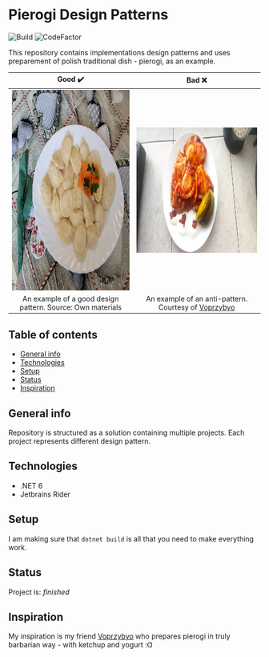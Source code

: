 # Pierogi Design Patterns

![Build](https://github.com/ArturMarekNowak/Pierogi-Design-Patterns/actions/workflows/workflow.yml/badge.svg)
![CodeFactor](https://www.codefactor.io/repository/github/arturmareknowak/pierogi-design-patterns/badge)

This repository contains implementations design patterns and uses preparement of polish traditional dish - pierogi, as an example.


| Good :heavy_check_mark:       | Bad :x:          |
| :-----------: |:-------------:|
| <img src=".pictures/20230204_111449.jpg" width="500" height="400"> | <img src=".pictures/328209449_699490315224258_2288184622982307564_n.jpg" width="500" height="250"> |
| An example of a good design pattern. Source: Own materials | An example of an anti-pattern. Courtesy of [Voprzybyo](https://github.com/Voprzybyo) |

## Table of contents
* [General info](#general-info)
* [Technologies](#technologies)
* [Setup](#setup)
* [Status](#status)
* [Inspiration](#inspiration)


## General info
Repository is structured as a solution containing multiple projects. Each project represents different design pattern.


## Technologies
* .NET 6
* Jetbrains Rider 


## Setup
I am making sure that `dotnet build` is all that you need to make everything work. 


## Status
Project is: _finished_


## Inspiration
My inspiration is my friend [Voprzybyo](https://github.com/Voprzybyo) who prepares pierogi in truly barbarian way - with ketchup and yogurt :ᗡ 
